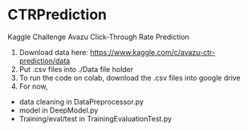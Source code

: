 # CTRPrediction

Kaggle Challenge
Avazu Click-Through Rate Prediction

1. Download data here: https://www.kaggle.com/c/avazu-ctr-prediction/data
2. Put .csv files into ./Data file holder
3. To run the code on colab, download the .csv files into google drive
4. For now,
* data cleaning in DataPreprocessor.py
* model in DeepModel.py
* Training/eval/test in TrainingEvaluationTest.py
